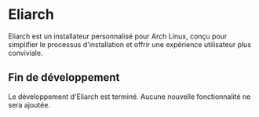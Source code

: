 # Eliarch

Eliarch est un installateur personnalisé pour Arch Linux, conçu pour simplifier le processus d'installation et offrir une expérience utilisateur plus conviviale.

## Fin de développement

Le développement d'Eliarch est terminé. Aucune nouvelle fonctionnalité ne sera ajoutée.
